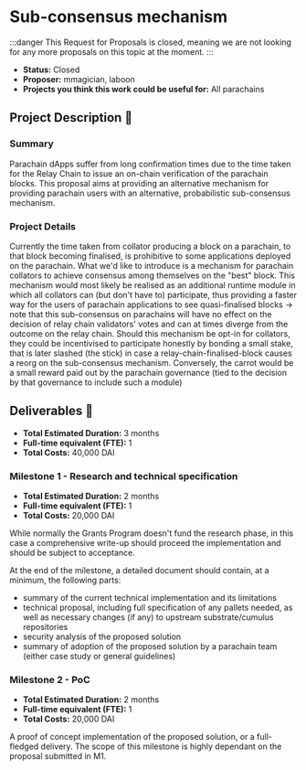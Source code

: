 # Sub-consensus mechanism

:::danger 
This Request for Proposals is closed, meaning we are not looking for any more proposals on this topic at the moment. 
:::

* **Status:** Closed
* **Proposer:** mmagician, laboon
* **Projects you think this work could be useful for:** All parachains

## Project Description :page_facing_up:

### Summary

Parachain dApps suffer from long confirmation times due to the time taken for the Relay Chain to issue an on-chain verification of the parachain blocks. This proposal aims at providing an alternative mechanism for providing parachain users with an alternative, probabilistic sub-consensus mechanism.

### Project Details

Currently the time taken from collator producing a block on a parachain, to that block becoming finalised, is prohibitive to some applications deployed on the parachain. What we'd like to introduce is a mechanism for parachain collators to achieve consensus among themselves on the "best" block. This mechanism would most likely be realised as an additional runtime module in which all collators can (but don't have to) participate, thus providing a faster way for the users of parachain applications to see quasi-finalised blocks -> note that this sub-consensus on parachains will have no effect on the decision of relay chain validators' votes and can at times diverge from the outcome on the relay chain. 
Should this mechanism be opt-in for collators, they could be incentivised to participate honestly by bonding a small stake, that is later slashed (the stick) in case a relay-chain-finalised-block causes a reorg on the sub-consensus mechanism. Conversely, the carrot would be a small reward paid out by the parachain governance (tied to the decision by that governance to include such a module)

## Deliverables :nut_and_bolt:

* **Total Estimated Duration:** 3 months
* **Full-time equivalent (FTE):** 1
* **Total Costs:** 40,000 DAI

### Milestone 1 - Research and technical specification

* **Total Estimated Duration:** 2 months
* **Full-time equivalent (FTE):** 1
* **Total Costs:** 20,000 DAI

While normally the Grants Program doesn't fund the research phase, in this case a comprehensive write-up should proceed the implementation and should be subject to acceptance.

At the end of the milestone, a detailed document should contain, at a minimum, the following parts:
- summary of the current technical implementation and its limitations
- technical proposal, including full specification of any pallets needed, as well as necessary changes (if any) to upstream substrate/cumulus repositories
- security analysis of the proposed solution
- summary of adoption of the proposed solution by a parachain team (either case study or general guidelines)

### Milestone 2 - PoC

* **Total Estimated Duration:** 2 months
* **Full-time equivalent (FTE):** 1
* **Total Costs:** 20,000 DAI

A proof of concept implementation of the proposed solution, or a full-fledged delivery.
The scope of this milestone is highly dependant on the proposal submitted in M1.
